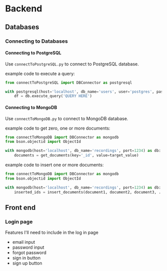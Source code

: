 # Backend

## Databases

### Connecting to Databases

#### Connecting to PostgreSQL

Use `connectToPostgreSQL.py` to connect to PostgreSQL database.

example code to execute a query:
```python
from connectToPostgreSQL import DBConnector as postgresql

with postgresql(host='localhost', db_name='users', user='postgres', password='Abcd1234', port=1234) as db:
    df = db.execute_query('QUERY HERE')
```

#### Connecting to MongoDB

Use `connectToMongoDB.py` to connect to MongoDB database.

example code to get zero, one or more documents:
```python
from connectToMongoDB import DBConnector as mongodb
from bson.objectid import ObjectId

with mongodb(host='localhost', db_name='recordings', port=1234) as db:
    documents = get_documents(key='_id', value=target_value)
```

example code to insert one or more documents:
```python
from connectToMongoDB import DBConnector as mongodb
from bson.objectid import ObjectId

with mongodb(host='localhost', db_name='recordings', port=1234) as db:
    inserted_ids = insert_documents(document1, document2, document3, ...)
```

## Front end

### Login page

Features I'll need to include in the log in page 
- email input
- password input 
- forgot password
- sign in button 
- sign up button
  

  